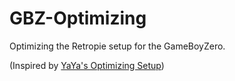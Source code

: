 # GBZ-Optimizing
Optimizing the Retropie setup for the GameBoyZero.

(Inspired by [YaYa's Optimizing Setup](http://www.sudomod.com/forum/viewtopic.php?f=43&t=4258#p46032))
